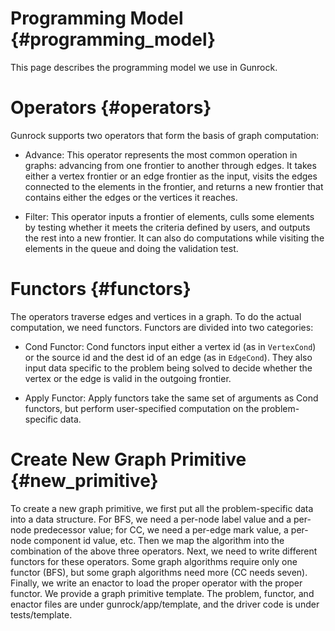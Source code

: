 Programming Model              {#programming_model}
=================

This page describes the programming model we use in Gunrock.

Operators                       {#operators}
=========

Gunrock supports two operators that form the basis of graph computation:

+ Advance:
This operator represents the most common operation in graphs: advancing from one
frontier to another through edges. It takes either a vertex frontier or an edge
frontier as the input, visits the edges connected to the elements in the
frontier, and returns a new frontier that contains either the edges or the
vertices it reaches.

+ Filter:
This operator inputs a frontier of elements, culls some elements by testing
whether it meets the criteria defined by users, and outputs the rest into a new
frontier. It can also do computations while visiting the elements in the queue and
doing the validation test.


Functors                        {#functors}
========

The operators traverse edges and vertices in a graph. To do the actual
computation, we need functors. Functors are divided into two categories:

+ Cond Functor:
Cond functors input either a vertex id (as in `VertexCond`) or the source id
and the dest id of an edge (as in `EdgeCond`). They also input data specific to
the problem being solved to decide whether the vertex or the edge is valid in
the outgoing frontier.

+ Apply Functor:
Apply functors take the same set of arguments as Cond functors, but perform
user-specified computation on the problem-specific data.

Create New Graph Primitive         {#new_primitive}
==========================

To create a new graph primitive, we first put all the problem-specific data
into a data structure. For BFS, we need a per-node label value and a per-node
predecessor value; for CC, we need a per-edge mark value, a per-node component
id value, etc. Then we map the algorithm into the combination of the above
three operators. Next, we need to write different functors for these operators.
Some graph algorithms require only one functor (BFS), but some graph algorithms
need more (CC needs seven). Finally, we write an enactor to load the proper
operator with the proper functor. We provide a graph primitive template. The
problem, functor, and enactor files are under gunrock/app/template, and the
driver code is under tests/template.
